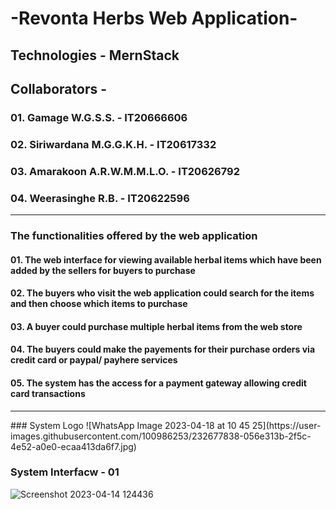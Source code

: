 # -Revonta Herbs Web Application-

## Technologies - MernStack

## Collaborators -

### 01. Gamage W.G.S.S. - IT20666606

### 02. Siriwardana M.G.G.K.H. - IT20617332

### 03. Amarakoon A.R.W.M.M.L.O. - IT20626792

### 04. Weerasinghe R.B. - IT20622596

<hr>

### The functionalities offered by the web application

#### 01. The web interface for viewing available herbal items which have been added by the sellers for buyers to purchase

#### 02. The buyers who visit the web application could search for the items and then choose which items to purchase

#### 03. A buyer could purchase multiple herbal items from the web store

#### 04. The buyers could make the payements for their purchase orders via credit card or paypal/ payhere services

#### 05. The system has the access for a payment gateway allowing credit card transactions

<hr>
### System Logo
![WhatsApp Image 2023-04-18 at 10 45 25](https://user-images.githubusercontent.com/100986253/232677838-056e313b-2f5c-4e52-a0e0-ecaa413da6f7.jpg)

### System Interfacw - 01
![Screenshot 2023-04-14 124436](https://user-images.githubusercontent.com/100986253/231971346-cb2295dc-14ea-4490-844e-402e38ed2835.png)
